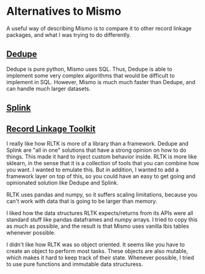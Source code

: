 # Alternatives to Mismo

A useful way of describing Mismo is to compare it to other record linkage
packages, and what I was trying to do differently.

## [Dedupe](https://www.github.com/dedupeio/dedupe)

Dedupe is pure python, Mismo uses SQL. Thus, Dedupe is able to implement some very
complex algorithms that would be difficult to implement in SQL. However, Mismo
is much much faster than Dedupe, and can handle much larger datasets.


## [Splink](https://github.com/moj-analytical-services/splink)

## [Record Linkage Toolkit](https://github.com/J535D165/recordlinkage)

I really like how RLTK is more of a library than a framework.
Dedupe and Splink are "all in one" solutions that have a strong opinion on how
to do things. This made it hard to inject custom behavior inside. RLTK is more
like sklearn, in the sense that it is a collection of tools that you can
combine how you want. I wanted to emulate this. But in addition, I wanted to add
a framework layer on top of this, so you could have an easy to get going
and opinionated solution like Dedupe and Splink.

RLTK uses pandas and numpy, so it suffers scaling limitations, because you
can't work with data that is going to be larger than memory.

I liked how the data structures RLTK expects/returns from its APIs were all
standard stuff like pandas dataframes and numpy arrays. I tried to copy this
as much as possible, and the result is that Mismo uses vanilla Ibis tables
whenever possible.

I didn't like how RLTK was so object oriented. It seems like you have to create
an object to perform most tasks. These objects are also mutable, which makes
it hard to keep track of their state. Whenever possible, I tried to use
pure functions and immutable data structuress.
